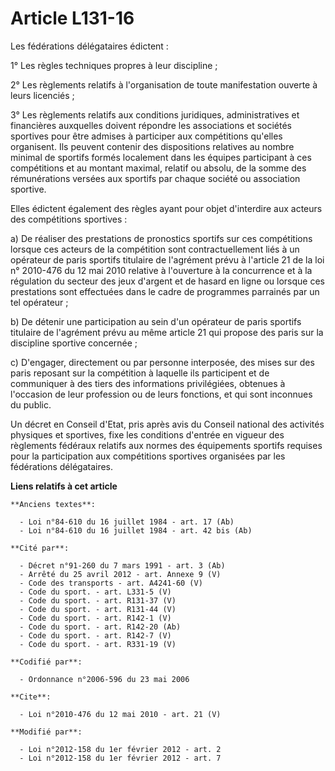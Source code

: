 # Article L131-16

Les fédérations délégataires édictent : 

1° Les règles techniques propres à leur discipline ; 

2° Les règlements relatifs à l'organisation de toute manifestation ouverte à leurs licenciés ; 

3° Les règlements relatifs aux conditions juridiques, administratives et financières auxquelles doivent répondre les
associations et sociétés sportives pour être admises à participer aux compétitions qu'elles organisent. Ils peuvent contenir
des dispositions relatives au nombre minimal de sportifs formés localement dans les équipes participant à ces compétitions et
au montant maximal, relatif ou absolu, de la somme des rémunérations versées aux sportifs par chaque société ou association
sportive. 

Elles édictent également des règles ayant pour objet d'interdire aux acteurs des compétitions sportives : 

a) De réaliser des prestations de pronostics sportifs sur ces compétitions lorsque ces acteurs de la compétition sont
contractuellement liés à un opérateur de paris sportifs titulaire de l'agrément prévu à l'article 21 de la loi n° 2010-476 du
12 mai 2010 relative à l'ouverture à la concurrence et à la régulation du secteur des jeux d'argent et de hasard en ligne ou
lorsque ces prestations sont effectuées dans le cadre de programmes parrainés par un tel opérateur ; 

b) De détenir une participation au sein d'un opérateur de paris sportifs titulaire de l'agrément prévu au même article 21 qui
propose des paris sur la discipline sportive concernée ; 

c) D'engager, directement ou par personne interposée, des mises sur des paris reposant sur la compétition à laquelle ils
participent et de communiquer à des tiers des informations privilégiées, obtenues à l'occasion de leur profession ou de leurs
fonctions, et qui sont inconnues du public. 

Un décret en Conseil d'Etat, pris après avis du Conseil national des activités physiques et sportives, fixe les conditions
d'entrée en vigueur des règlements fédéraux relatifs aux normes des équipements sportifs requises pour la participation aux
compétitions sportives organisées par les fédérations délégataires.

**Liens relatifs à cet article**

	**Anciens textes**:

	  - Loi n°84-610 du 16 juillet 1984 - art. 17 (Ab)
	  - Loi n°84-610 du 16 juillet 1984 - art. 42 bis (Ab)

	**Cité par**:

	  - Décret n°91-260 du 7 mars 1991 - art. 3 (Ab)
	  - Arrêté du 25 avril 2012 - art. Annexe 9 (V)
	  - Code des transports - art. A4241-60 (V)
	  - Code du sport. - art. L331-5 (V)
	  - Code du sport. - art. R131-37 (V)
	  - Code du sport. - art. R131-44 (V)
	  - Code du sport. - art. R142-1 (V)
	  - Code du sport. - art. R142-20 (Ab)
	  - Code du sport. - art. R142-7 (V)
	  - Code du sport. - art. R331-19 (V)

	**Codifié par**:

	  - Ordonnance n°2006-596 du 23 mai 2006

	**Cite**:

	  - Loi n°2010-476 du 12 mai 2010 - art. 21 (V)

	**Modifié par**:

	  - Loi n°2012-158 du 1er février 2012 - art. 2
	  - Loi n°2012-158 du 1er février 2012 - art. 7
